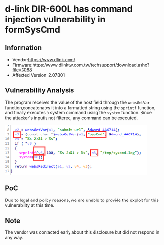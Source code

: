 # d-link DIR-600L has  command injection vulnerability  in formSysCmd



## Information

- Vendor:https://www.dlink.com/
- Firmware:https://www.dlinktw.com.tw/techsupport/download.ashx?file=3088
- Affected Version: 2.07B01



## Vulnerability Analysis

The program receives the value of the host field through the `websGetVar` function,concatenates it into a formatted string using the `sprintf` function, and finally executes a system command using the `system` function. Since the attacker's inputis not filtered, any command can be executed.

![code](code.png)

## PoC

 Due to legal and policy reasons, we are unable to provide the exploit for this  vulnerability at this time.



##  Note

The vendor was contacted early about this disclosure but did not respond in any  way.


